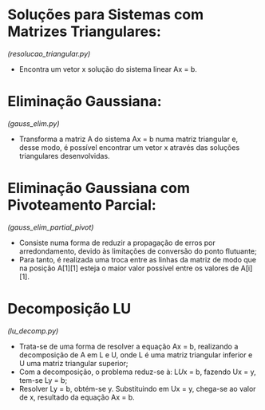 # Soluções para Sistemas com Matrizes Triangulares:
*(resolucao_triangular.py)*
 - Encontra um vetor x solução do sistema linear Ax = b.

# Eliminação Gaussiana:
*(gauss_elim.py)*
 - Transforma a matriz A do sistema Ax = b numa matriz triangular e, desse modo, é possível encontrar um vetor x através das soluções triangulares desenvolvidas.

# Eliminação Gaussiana com Pivoteamento Parcial:
*(gauss_elim_partial_pivot)*
 - Consiste numa forma de reduzir a propagação de erros por arredondamento, devido às limitações de conversão do ponto flutuante;
 - Para tanto, é realizada uma troca entre as linhas da matriz de modo que na posição A[1][1] esteja o maior valor possível entre os valores de A[i][1].

# Decomposição LU
*(lu_decomp.py)*
- Trata-se de uma forma de resolver a equação Ax = b, realizando a decomposição de A em L e U, onde L é uma matriz triangular inferior e U uma matriz triangular superior;
- Com a decomposição, o problema reduz-se à: L*U*x = b, fazendo Ux = y, tem-se Ly = b;
- Resolver Ly = b, obtém-se y. Substituindo em Ux = y, chega-se ao valor de x, resultado da equação Ax = b.